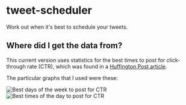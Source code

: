 tweet-scheduler
===============

Work out when it's best to schedule your tweets.

## Where did I get the data from?

This current version uses statistics for the best times to post for click-through rate (CTR), which was found in a [Huffington Post article](http://www.huffingtonpost.com/belle-beth-cooper/a-scientific-guide-to-pos_b_4262571.html).

The particular graphs that I used were these:

![Best days of the week to post for CTR](http://blog.bufferapp.com/wp-content/uploads/2013/08/Screen-Shot-2013-08-16-at-10.48.52-AM.png "Best days of the week to post for CTR")
![Best times of the day to post for CTR](http://blog.bufferapp.com/wp-content/uploads/2013/08/tweet-times.jpeg "Best times of the day to post for CTR")
